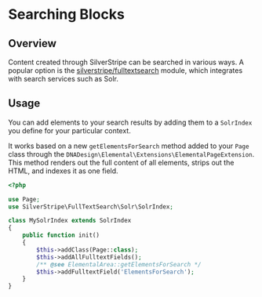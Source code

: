 # Searching Blocks

## Overview

Content created through SilverStripe can be searched in various ways.
A popular option is the [silverstripe/fulltextsearch](https://github.com/silverstripe/silverstripe-fulltextsearch)
module, which integrates with search services such as Solr.

## Usage

You can add elements to your search results by adding them to a
`SolrIndex` you define for your particular context.

It works based on a new `getElementsForSearch` method added to your `Page` class
through the `DNADesign\Elemental\Extensions\ElementalPageExtension`.
This method renders out the full content of all elements,
strips out the HTML, and indexes it as one field. 

```php
<?php

use Page;
use SilverStripe\FullTextSearch\Solr\SolrIndex;

class MySolrIndex extends SolrIndex
{
    public function init()
    {
        $this->addClass(Page::class);
        $this->addAllFulltextFields();
        /** @see ElementalArea::getElementsForSearch */
        $this->addFulltextField('ElementsForSearch');
    }
}
```